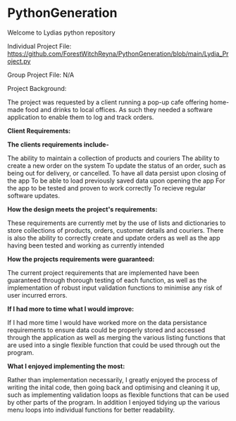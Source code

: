 # PythonGeneration

Welcome to Lydias python repository

Individual Project File:
https://github.com/ForestWitchReyna/PythonGeneration/blob/main/Lydia_Project.py

Group Project File:
N/A

Project Background:

The project was requested by a client running a pop-up cafe offering home-made food and drinks to local offices. 
As such they needed a software application to enable them to log and track orders.




**Client Requirements:**

**The clients requirements include-**

The ability to maintain a collection of products and couriers
The ability to create a new order on the system
To update the status of an order, such as being out for delivery, or cancelled.
To have all data persist upon closing of the app
To be able to load previously saved data upon opening the app
For the app to be tested and proven to work correctly
To recieve regular software updates.



**How the design meets the project's requirements:**

These requirements are currently met by the use of lists and dictionaries to store collections
of products, orders, customer details and couriers. There is also the ability to correctly create and update orders
as well as the app having been tested and working as currently intended



**How the projects requirements were guaranteed:**

The current project requirements that are implemented have been guaranteed through thorough testing of each function,
as well as the implementation of robust input validation functions to minimise any risk of user incurred errors.



**If I had more to time what I would improve:**

If I had more time I would have worked more on the data persistance requirements to ensure data could be properly stored
and accessed through the application as well as merging the various listing functions that are used into a single flexible
function that could be used through out the program.



**What I enjoyed implementing the most:**

Rather than implementation necessarily, I greatly enjoyed the process of writing the inital code, then going back and optimising
and cleaning it up, such as implementing validation loops as flexible functions that can be used by other parts of the program. In addition
I enjoyed tidying up the various menu loops into individual functions for better readability.
